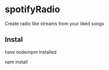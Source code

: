 # spotifyRadio
Create radio like streams from your liked songs


## Instal

have node/npm installed


npm install
